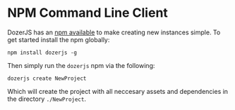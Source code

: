 # NPM Command Line Client

DozerJS has an [npm available](https://www.npmjs.org/package/dozerjs) to make
creating new instances simple. To get started install the npm globally:

`npm install dozerjs -g`

Then simply run the `dozerjs` npm via the following:

`dozerjs create NewProject`

Which will create the project with all neccesary assets and dependencies in the
directory `./NewProject`.